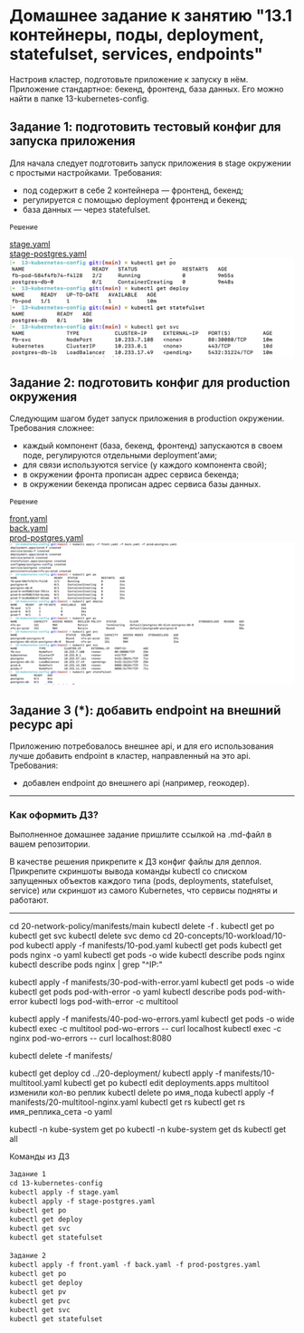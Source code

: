 # Домашнее задание к занятию "13.1 контейнеры, поды, deployment, statefulset, services, endpoints"
Настроив кластер, подготовьте приложение к запуску в нём. Приложение стандартное: бекенд, фронтенд, база данных. Его можно найти в папке 13-kubernetes-config.

## Задание 1: подготовить тестовый конфиг для запуска приложения
Для начала следует подготовить запуск приложения в stage окружении с простыми настройками. Требования:
* под содержит в себе 2 контейнера — фронтенд, бекенд;
* регулируется с помощью deployment фронтенд и бекенд;
* база данных — через statefulset.

```
Решение
```
[stage.yaml](https://github.com/AnantaHari/devops-netology/blob/main/13-kubernetes-config/stage.yaml)  
[stage-postgres.yaml](https://github.com/AnantaHari/devops-netology/blob/main/13-kubernetes-config/stage-postgres.yaml)  
![Скриншот задания 1](https://github.com/AnantaHari/devops-netology/blob/main/screenshots/Снимок%20экрана%202022-07-07%20в%2021.12.28.png)


## Задание 2: подготовить конфиг для production окружения
Следующим шагом будет запуск приложения в production окружении. Требования сложнее:
* каждый компонент (база, бекенд, фронтенд) запускаются в своем поде, регулируются отдельными deployment’ами;
* для связи используются service (у каждого компонента свой);
* в окружении фронта прописан адрес сервиса бекенда;
* в окружении бекенда прописан адрес сервиса базы данных.
```
Решение
```
[front.yaml](https://github.com/AnantaHari/devops-netology/blob/main/13-kubernetes-config/front.yaml)  
[back.yaml](https://github.com/AnantaHari/devops-netology/blob/main/13-kubernetes-config/back.yaml)  
[prod-postgres.yaml](https://github.com/AnantaHari/devops-netology/blob/main/13-kubernetes-config/prod-postgres.yaml)  
![Скриншот задания 2](https://github.com/AnantaHari/devops-netology/blob/main/screenshots/Снимок%20экрана%202022-07-07%20в%2021.16.07.png)


## Задание 3 (*): добавить endpoint на внешний ресурс api
Приложению потребовалось внешнее api, и для его использования лучше добавить endpoint в кластер, направленный на это api. Требования:
* добавлен endpoint до внешнего api (например, геокодер).

---

### Как оформить ДЗ?

Выполненное домашнее задание пришлите ссылкой на .md-файл в вашем репозитории.

В качестве решения прикрепите к ДЗ конфиг файлы для деплоя. Прикрепите скриншоты вывода команды kubectl со списком запущенных объектов каждого типа (pods, deployments, statefulset, service) или скриншот из самого Kubernetes, что сервисы подняты и работают.

---

cd 20-network-policy/manifests/main
kubectl delete -f .
kubectl get po
kubectl get svc
kubectl delete svc demo
cd 20-concepts/10-workload/10-pod
kubectl apply -f manifests/10-pod.yaml
kubectl get pods
kubectl get pods nginx -o yaml
kubectl get pods -o wide
kubectl describe pods nginx
kubectl describe pods nginx | grep "^IP:"

kubectl apply -f manifests/30-pod-with-error.yaml
kubectl get pods -o wide
kubectl get pods pod-with-error -o yaml
kubectl describe pods pod-with-error
kubectl logs pod-with-error -c multitool

kubectl apply -f manifests/40-pod-wo-errors.yaml
kubectl get pods -o wide
kubectl exec -c multitool pod-wo-errors -- curl localhost
kubectl exec -c nginx pod-wo-errors -- curl localhost:8080

kubectl delete -f manifests/

kubectl get deploy
cd ../20-deployment/
kubectl apply -f manifests/10-multitool.yaml
kubectl get po
kubectl edit deployments.apps multitool
изменили кол-во реплик
kubectl delete po имя_пода
kubectl apply -f manifests/20-multitool-nginx.yaml
kubectl get rs
kubectl get rs имя_реплика_сета -o yaml

kubectl -n kube-system get po
kubectl -n kube-system get ds
kubectl get all


Команды из ДЗ
```
Задание 1
cd 13-kubernetes-config
kubectl apply -f stage.yaml
kubectl apply -f stage-postgres.yaml
kubectl get po
kubectl get deploy
kubectl get svc
kubectl get statefulset

Задание 2
kubectl apply -f front.yaml -f back.yaml -f prod-postgres.yaml
kubectl get po
kubectl get deploy
kubectl get pv
kubectl get pvc
kubectl get svc
kubectl get statefulset
```
